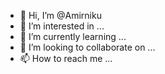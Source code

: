 - 👋 Hi, I’m @Amirniku
- 👀 I’m interested in ...
- 🌱 I’m currently learning ...
- 💞️ I’m looking to collaborate on ...
- 📫 How to reach me ...

<!---
Amirniku/Amirniku is a ✨ special ✨ repository because its `README.md` (this file) appears on your GitHub profile.
You can click the Preview link to take a look at your changes.
--->
